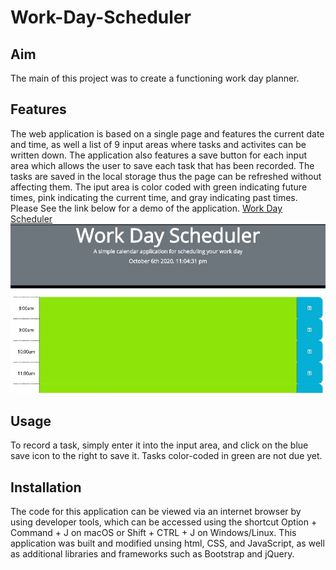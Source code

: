 # Work-Day-Scheduler

## Aim
The main of this project was to create a functioning work day planner. 

## Features
The web application is based on a single page and features the current date and time, as well a list of 9 input 
areas where tasks and activites can be written down. The application also features a save button for each input 
area which allows the user to save each task that has been recorded. The tasks are saved in the local storage thus the page can be refreshed without affecting them. The iput area is color coded with green indicating future
times, pink indicating the current time, and gray indicating past times. Please See the link below for a demo of the application. 
[Work Day Scheduler](https://sean-akene.github.io/Work-Day-Scheduler/)
![](Images/Wrk%20Scheduler.jpg)

## Usage  
To record a task, simply enter it into the input area, and click on the blue save icon to the right to save it. Tasks color-coded in green are not due yet. 

## Installation
The code for this application can be viewed via an internet browser by using developer tools, which can be accessed using the shortcut  Option + Command + J on  macOS or Shift + CTRL + J on Windows/Linux. This application was built and modified unsing html, CSS, and JavaScript, as well as additional libraries and frameworks such as Bootstrap and jQuery. 
